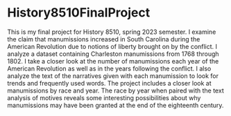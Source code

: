# History8510FinalProject

This is my final project for History 8510, spring 2023 semester. I examine the claim that manumissions increased in South Carolina during the American Revolution due to notions of liberty brought on by the conflict. I analyze a dataset containing Charleston manumissions from 1768 through 1802. I take a closer look at the number of manumissions each year of the American Revolution as well as in the years following the conflict. I also analyze the text of the narratives given with each manumission to look for trends and frequently used words. The project includes a closer look at manumissions by race and year. The race by year when paired with the text analysis of motives reveals some interesting possibilities about why manumissions may have been granted at the end of the eighteenth century.
